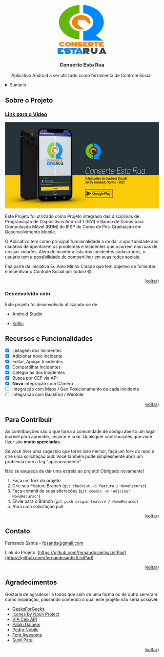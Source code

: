 <div id="top"></div>
<!-- PROJECT LOGO -->

<div align="center">
  <a href="https://github.com/othneildrew/Best-README-Template">
    <img src="images/logo_light.svg" alt="Logo" width="160" height="160">
  </a>


  <h3 align="center">Conserte Esta Rua</h3>

  <p align="center">
      Aplicativo Android a ser utilizado como ferramenta de Controle Social.
  </p>
</div>



<!-- TABLE OF CONTENTS -->

<details>
  <summary>Sumário</summary>
  <ol>
    <li>
      <a href="#sobre-o-projeto">Sobre o Projeto</a>
      <ul>
        <li><a href="#link-para-o-video">Link para o Video</a></li>
        <li><a href="#desenvolvido-com">Desenvolvido com</a></li>
      </ul>
    </li>
    <li><a href="#recursos-e-funcionalidades">Recursos e Funcionalidades</a></li>
    <li><a href="#para-contribuir">Para Contribuir</a></li>
    <li><a href="#contato">Contato</a></li>
    <li><a href="#agradecimentos">Agradecimentos</a></li>
      </ol>
</details>




<!-- SOBRE O PROJETO -->

## Sobre o Projeto

<!-- LINK PARA O VIDEO -->

### [Link para o Video](images/conserte_essa_rua.mp4)

![](images/tela_video.jpg)



Este Projeto foi utilizado como Projeto integrado das disciplinas de Programação de Dispositivos Android 1 (PA1) e Banco de Dados para Computação Móvel (BDM) do IFSP do Curso de Pós-Graduação em Desenvolvimento Mobile.

O Aplicativo tem como principal funcionalidade a de dar a oportunidade aos usuários de apontarem os problemas e incidentes que ocorrem nas ruas de nossas cidades. Além de manter a lista dos incidentes cadastrados, o usuário tem a possibilidade de compartilhar em suas redes sociais. 

Faz parte da iniciativa Eu Amo Minha Cidade que tem objetivo de fomentar e incentivar o Controle Social por todos! :smile:

<p align="right">(<a href="#top">voltar</a>)</p>

<!-- DESENVOLVIDO-COM -->

### Desenvolvido com

Este projeto foi desenvolvido utilizando-se de:

* [Android Studio](https://developer.android.com/studio)

* [Kotlin](https://kotlinlang.org/)

  

  

<!-- RECURSOS E FUNCIONALIDADES -->

## Recursos e Funcionalidades

- [x] Listagem dos Incidentes
- [x] Adicionar novo incidente
- [x] Editar, Apagar Incidentes
- [x] Compartilhar Incidentes
- [x] Categorias dos Incidentes
- [x] Busca por CEP via API
- [x] **Novo** Integração com Câmera
- [ ] Integração com Maps / Geo Posicionamento de cada Incidente
- [ ] Integração com BackEnd / WebSite

<p align="right">(<a href="#top">voltar</a>)</p>

<!-- CONTRIBUICAO -->

## Para Contribuir

As contribuições são o que torna a comunidade de código aberto um lugar incrível para aprender, inspirar e criar. Quaisquer contribuições que você fizer são **muito apreciadas**.

Se você tiver uma sugestão que torne isso melhor, faça um fork do repo e crie uma solicitação pull. Você também pode simplesmente abrir um problema com a tag "aprimoramento".

Não se esqueça de dar uma estrela ao projeto! Obrigado novamente!

1. Faça um fork do projeto
2. Crie seu Feature Branch (`git checkout -b feature / NovoRecurso`)
3. Faça commit de suas alterações (`git commit -m 'Adicinor NovoRecurso'`)
4. Envie para o Branch (`git push origin feature / NovoRecurso`)
5. Abra uma solicitação pull

<p align="right">(<a href="#top">voltar</a>)</p>



<!-- CONTATO -->

## Contato

Fernando Santis - fpsantis@gmail.com

Link do Projeto: [https://github.com/fernandosantis/ListPad](https://github.com/fernandosantis/ListPad)

<p align="right">(<a href="#top">voltar</a>)</p>



<!-- AGRADECIMENTOS -->

## Agradecimentos

Gostaria de agradecer a todos que sem de uma forma ou de outra serviram como inspiração, passando conteúdo o qual este projeto não seria possivel:

* [GeeksForGeeks](https://www.geeksforgeeks.org/how-to-capture-screenshot-of-a-view-and-save-it-to-gallery-in-android/)
* [Icones by Noun Project](https://thenounproject.com/)
* [VIA Cep API](https://github.com/jeancsanchez/Via-Cep-API)
* [Pablo Dalbem](https://github.com/pdalbem)
* [Pedro Nobile](https://github.com/northonh)
* [Font Awesome](https://fontawesome.com)
* [Sunil Patel](https://www.semicolonworld.com/profile/7/Sunil+Patel)

<p align="right">(<a href="#top">voltar</a>)</p>
